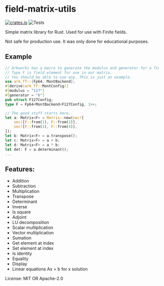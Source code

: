# field-matrix-utils

[![crates.io](https://img.shields.io/crates/v/field-matrix-utils.svg)](https://crates.io/crates/field-matrix-utils)
![Tests](https://github.com/EdgarBarrantes/field-matrix/actions/workflows/cargo.yml/badge.svg)

Simple matrix library for Rust.
Used for use with Finite fields.

Not safe for production use.
It was only done for educational purposes.

## Example

```rust
// Arkworks has a macro to generate the modulus and generator for a finite field.
// Type F is field element for use in our matrix.
// You should be able to use any. This is just an example.
use ark_ff::{Fp64, MontBackend};
#[derive(ark_ff::MontConfig)]
#[modulus = "127"]
#[generator = "6"]
pub struct F127Config;
type F = Fp64<MontBackend<F127Config, 1>>;

// The good stuff starts here.
let a: Matrix<F> = Matrix::new(vec![
    vec![F::from(1), F::from(2)],
    vec![F::from(3), F::from(4)],
]);
let b: Matrix<F> = a.transpose();
let c: Matrix<F> = a + b;
let d: Matrix<F> = a * b;
let det: F = a.determinant();
...
```

## Features:

- Addition
- Subtraction
- Multiplication
- Transpose
- Determinant
- Inverse
- Is square
- Adjoint
- LU decomposition
- Scalar multiplication
- Vector multiplication
- Sumation
- Get element at index
- Set element at index
- Is identity
- Equality
- Display
- Linear equations Ax = b for x solution

License: MIT OR Apache-2.0
